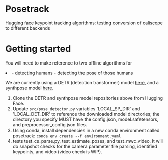 # Posetrack
Hugging face keypoint tracking algorithms: testing conversion of caliscope to different backends

# Getting started
You will need to make reference to two offline algorithms for 
<li>
- detecting humans
- detecting the pose of those humans
</li>

We are currently using a DETR (detection transformer) model [here](https://huggingface.co/PekingU/rtdetr_r50vd_coco_o365), and a synthpose model [here](https://huggingface.co/stanfordmimi/synthpose-vitpose-base-hf). 


1. Clone the DETR and synthpose model repositories above from Hugging Face.
2. Update `src/pose_detector.py` variables 'LOCAL_SP_DIR' and 'LOCAL_DET_DIR' to reference the downloaded model directories; the directory you specify MUST have the config.json, model.safetensors, and preprocessor_config.json files.
3. Using conda, install dependencies in a new conda environment called posetrack: ```conda env create --f environment.yaml```
4. tests test_cs_parse.py, test_estimate_poses, and test_mwc_video. It will do snapshot checks for the camera parameter file parsing, identified keypoints, and video (video check is WIP).

